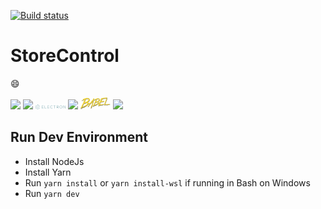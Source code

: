 [![Build status](https://ci.appveyor.com/api/projects/status/xk48wck19qpu6ta1?svg=true)](https://ci.appveyor.com/project/dougmaitelli/storecontrol)

# StoreControl

:smile:

<img src="https://raw.githubusercontent.com/gilbarbara/logos/master/logos/nodejs-icon.svg?sanitize=true" width="48"> <img src="https://raw.githubusercontent.com/gilbarbara/logos/master/logos/yarn.svg?sanitize=true" width="48"> <img src="https://raw.githubusercontent.com/gilbarbara/logos/master/logos/electron.svg?sanitize=true" width="48"> <img src="https://raw.githubusercontent.com/gilbarbara/logos/master/logos/webpack.svg?sanitize=true" width="48"> <img src="https://raw.githubusercontent.com/gilbarbara/logos/master/logos/babel.svg?sanitize=true" width="48"> <img src="https://raw.githubusercontent.com/gilbarbara/logos/master/logos/angular-icon.svg?sanitize=true" width="48">

## Run Dev Environment
- Install NodeJs
- Install Yarn
- Run `yarn install` or `yarn install-wsl` if running in Bash on Windows
- Run `yarn dev`
